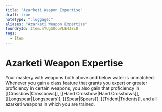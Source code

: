 ```yaml
---
title: "Azarketi Weapon Expertise"
draft: true
noteType: ":luggage:"
aliases: "Azarketi Weapon Expertise"
foundryId: Item.mYUgSOopVLE4JBc8
tags:
  - Item
---
```


# Azarketi Weapon Expertise

Your mastery with weapons both above and below water is unmatched. Whenever you gain a class feature that grants you expert or greater proficiency in certain weapons, you also gain that proficiency in [[Crossbow|Crossbows]], [[Hand Crossbow|Hand Crossbows]], [[Longspear|Longspears]], [[Spear|Spears]], [[Trident|Tridents]], and all azarketi weapons in which you are trained.

